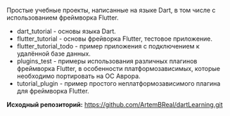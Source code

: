 Простые учебные проекты, написанные на языке Dart, в том числе с использованием фреймворка Flutter.
- dart_tutorial - основы языка Dart.
- flutter_tutorial - основы фрейворка Flutter, тестовое приложение.
- flutter_tutorial_todo - пример приложения с подключением к удалённой базе данных.
- plugins_test - примеры использования различных плагинов фреймворка Flutter, в особенности платформозависимых, которые необходимо портировать на ОС Аврора. 
- tutorial_plugin - пример простого неплатформозависимого плагина для фреймворка Flutter.

**Исходный репозиторий:** https://github.com/ArtemBReal/dartLearning.git
